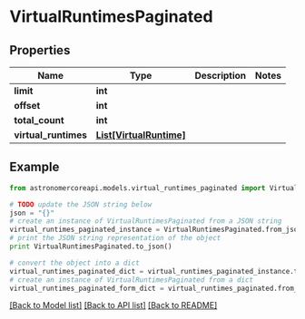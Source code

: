 # VirtualRuntimesPaginated


## Properties
Name | Type | Description | Notes
------------ | ------------- | ------------- | -------------
**limit** | **int** |  | 
**offset** | **int** |  | 
**total_count** | **int** |  | 
**virtual_runtimes** | [**List[VirtualRuntime]**](VirtualRuntime.md) |  | 

## Example

```python
from astronomercoreapi.models.virtual_runtimes_paginated import VirtualRuntimesPaginated

# TODO update the JSON string below
json = "{}"
# create an instance of VirtualRuntimesPaginated from a JSON string
virtual_runtimes_paginated_instance = VirtualRuntimesPaginated.from_json(json)
# print the JSON string representation of the object
print VirtualRuntimesPaginated.to_json()

# convert the object into a dict
virtual_runtimes_paginated_dict = virtual_runtimes_paginated_instance.to_dict()
# create an instance of VirtualRuntimesPaginated from a dict
virtual_runtimes_paginated_form_dict = virtual_runtimes_paginated.from_dict(virtual_runtimes_paginated_dict)
```
[[Back to Model list]](../README.md#documentation-for-models) [[Back to API list]](../README.md#documentation-for-api-endpoints) [[Back to README]](../README.md)



